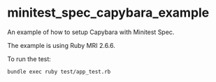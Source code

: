 # minitest_spec_capybara_example

An example of how to setup Capybara with Minitest Spec.

The example is using Ruby MRI 2.6.6.

To run the test:
```
bundle exec ruby test/app_test.rb
```
